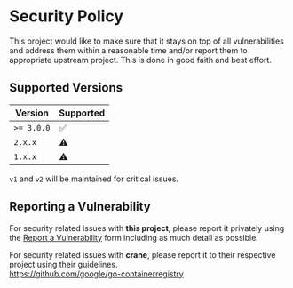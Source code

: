 # Security Policy

This project would like to make sure that it stays on top of all vulnerabilities
and address them within a reasonable time and/or report them to appropriate
upstream project. This is done in good faith and best effort.

## Supported Versions

| Version    | Supported |
| ---------- | --------- |
| `>= 3.0.0` | ✅        |
| `2.x.x`    | ⚠️        |
| `1.x.x`    | ⚠️        |

`v1` and `v2` will be maintained for critical issues.

## Reporting a Vulnerability

For security related issues with **this project**, please report it privately
using the
[Report a Vulnerability](https://github.com/IAreKyleW00t/crane-installer/security/advisories/new)
form including as much detail as possible.

For security related issues with **crane**, please report it to their respective
project using their guidelines.  
<https://github.com/google/go-containerregistry>
